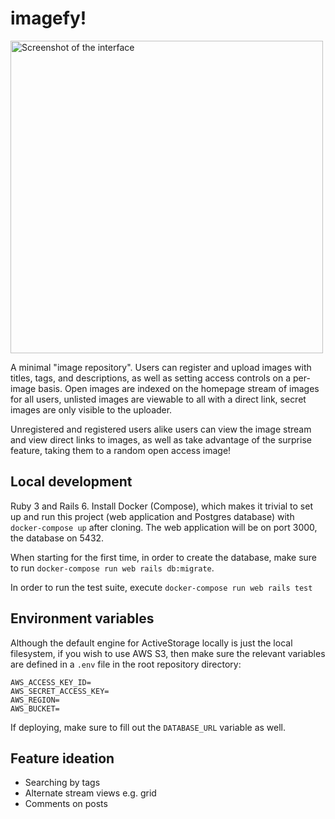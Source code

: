 # imagefy!

<img alt="Screenshot of the interface" src="https://github.com/javanag/imagefy/assets/12960997/f73b27b0-9be6-4b66-b123-e9c1035f5a35" height="500">

A minimal "image repository". Users can register and upload images with titles, tags, and descriptions, as well as setting access controls on a per-image basis. Open images are indexed on the homepage stream of images for all users, unlisted images are viewable to all with a direct link, secret images are only visible to the uploader.

Unregistered and registered users alike users can view the image stream and view direct links to images, as well as take advantage of the surprise feature, taking them to a random open access image!

## Local development

Ruby 3 and Rails 6. Install Docker (Compose), which makes it trivial to set up and run this project (web application and Postgres database) with `docker-compose up` after cloning. The web application will be on port 3000, the database on 5432.

When starting for the first time, in order to create the database, make sure to run `docker-compose run web rails db:migrate`.

In order to run the test suite, execute `docker-compose run web rails test`

## Environment variables

Although the default engine for ActiveStorage locally is just the local filesystem, if you wish to use AWS S3, then make sure the relevant variables are defined in a `.env` file in the root repository directory:

```
AWS_ACCESS_KEY_ID=
AWS_SECRET_ACCESS_KEY=
AWS_REGION=
AWS_BUCKET=
```

If deploying, make sure to fill out the `DATABASE_URL` variable as well.

## Feature ideation

- Searching by tags
- Alternate stream views e.g. grid
- Comments on posts
